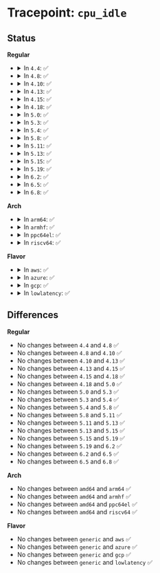 # Tracepoint: <code>cpu_idle</code>

## Status
<b>Regular</b>
<ul>
<li>
<details>
<summary>In <code>4.4</code>: ✅</summary>

Event:

```c
struct trace_event_raw_cpu {
    struct trace_entry ent;
    u32 state;
    u32 cpu_id;
    char __data[0];
};
```
Function:

```c
void trace_event_raw_event_cpu(void *__data, unsigned int state, unsigned int cpu_id);
```
</details>
</li>
<li>
<details>
<summary>In <code>4.8</code>: ✅</summary>

Event:

```c
struct trace_event_raw_cpu {
    struct trace_entry ent;
    u32 state;
    u32 cpu_id;
    char __data[0];
};
```
Function:

```c
void trace_event_raw_event_cpu(void *__data, unsigned int state, unsigned int cpu_id);
```
</details>
</li>
<li>
<details>
<summary>In <code>4.10</code>: ✅</summary>

Event:

```c
struct trace_event_raw_cpu {
    struct trace_entry ent;
    u32 state;
    u32 cpu_id;
    char __data[0];
};
```
Function:

```c
void trace_event_raw_event_cpu(void *__data, unsigned int state, unsigned int cpu_id);
```
</details>
</li>
<li>
<details>
<summary>In <code>4.13</code>: ✅</summary>

Event:

```c
struct trace_event_raw_cpu {
    struct trace_entry ent;
    u32 state;
    u32 cpu_id;
    char __data[0];
};
```
Function:

```c
void trace_event_raw_event_cpu(void *__data, unsigned int state, unsigned int cpu_id);
```
</details>
</li>
<li>
<details>
<summary>In <code>4.15</code>: ✅</summary>

Event:

```c
struct trace_event_raw_cpu {
    struct trace_entry ent;
    u32 state;
    u32 cpu_id;
    char __data[0];
};
```
Function:

```c
void trace_event_raw_event_cpu(void *__data, unsigned int state, unsigned int cpu_id);
```
</details>
</li>
<li>
<details>
<summary>In <code>4.18</code>: ✅</summary>

Event:

```c
struct trace_event_raw_cpu {
    struct trace_entry ent;
    u32 state;
    u32 cpu_id;
    char __data[0];
};
```
Function:

```c
void trace_event_raw_event_cpu(void *__data, unsigned int state, unsigned int cpu_id);
```
</details>
</li>
<li>
<details>
<summary>In <code>5.0</code>: ✅</summary>

Event:

```c
struct trace_event_raw_cpu {
    struct trace_entry ent;
    u32 state;
    u32 cpu_id;
    char __data[0];
};
```
Function:

```c
void trace_event_raw_event_cpu(void *__data, unsigned int state, unsigned int cpu_id);
```
</details>
</li>
<li>
<details>
<summary>In <code>5.3</code>: ✅</summary>

Event:

```c
struct trace_event_raw_cpu {
    struct trace_entry ent;
    u32 state;
    u32 cpu_id;
    char __data[0];
};
```
Function:

```c
void trace_event_raw_event_cpu(void *__data, unsigned int state, unsigned int cpu_id);
```
</details>
</li>
<li>
<details>
<summary>In <code>5.4</code>: ✅</summary>

Event:

```c
struct trace_event_raw_cpu {
    struct trace_entry ent;
    u32 state;
    u32 cpu_id;
    char __data[0];
};
```
Function:

```c
void trace_event_raw_event_cpu(void *__data, unsigned int state, unsigned int cpu_id);
```
</details>
</li>
<li>
<details>
<summary>In <code>5.8</code>: ✅</summary>

Event:

```c
struct trace_event_raw_cpu {
    struct trace_entry ent;
    u32 state;
    u32 cpu_id;
    char __data[0];
};
```
Function:

```c
void trace_event_raw_event_cpu(void *__data, unsigned int state, unsigned int cpu_id);
```
</details>
</li>
<li>
<details>
<summary>In <code>5.11</code>: ✅</summary>

Event:

```c
struct trace_event_raw_cpu {
    struct trace_entry ent;
    u32 state;
    u32 cpu_id;
    char __data[0];
};
```
Function:

```c
void trace_event_raw_event_cpu(void *__data, unsigned int state, unsigned int cpu_id);
```
</details>
</li>
<li>
<details>
<summary>In <code>5.13</code>: ✅</summary>

Event:

```c
struct trace_event_raw_cpu {
    struct trace_entry ent;
    u32 state;
    u32 cpu_id;
    char __data[0];
};
```
Function:

```c
void trace_event_raw_event_cpu(void *__data, unsigned int state, unsigned int cpu_id);
```
</details>
</li>
<li>
<details>
<summary>In <code>5.15</code>: ✅</summary>

Event:

```c
struct trace_event_raw_cpu {
    struct trace_entry ent;
    u32 state;
    u32 cpu_id;
    char __data[0];
};
```
Function:

```c
void trace_event_raw_event_cpu(void *__data, unsigned int state, unsigned int cpu_id);
```
</details>
</li>
<li>
<details>
<summary>In <code>5.19</code>: ✅</summary>

Event:

```c
struct trace_event_raw_cpu {
    struct trace_entry ent;
    u32 state;
    u32 cpu_id;
    char __data[0];
};
```
Function:

```c
void trace_event_raw_event_cpu(void *__data, unsigned int state, unsigned int cpu_id);
```
</details>
</li>
<li>
<details>
<summary>In <code>6.2</code>: ✅</summary>

Event:

```c
struct trace_event_raw_cpu {
    struct trace_entry ent;
    u32 state;
    u32 cpu_id;
    char __data[0];
};
```
Function:

```c
void trace_event_raw_event_cpu(void *__data, unsigned int state, unsigned int cpu_id);
```
</details>
</li>
<li>
<details>
<summary>In <code>6.5</code>: ✅</summary>

Event:

```c
struct trace_event_raw_cpu {
    struct trace_entry ent;
    u32 state;
    u32 cpu_id;
    char __data[0];
};
```
Function:

```c
void trace_event_raw_event_cpu(void *__data, unsigned int state, unsigned int cpu_id);
```
</details>
</li>
<li>
<details>
<summary>In <code>6.8</code>: ✅</summary>

Event:

```c
struct trace_event_raw_cpu {
    struct trace_entry ent;
    u32 state;
    u32 cpu_id;
    char __data[0];
};
```
Function:

```c
void trace_event_raw_event_cpu(void *__data, unsigned int state, unsigned int cpu_id);
```
</details>
</li>
</ul>
<b>Arch</b>
<ul>
<li>
<details>
<summary>In <code>arm64</code>: ✅</summary>

Event:

```c
struct trace_event_raw_cpu {
    struct trace_entry ent;
    u32 state;
    u32 cpu_id;
    char __data[0];
};
```
Function:

```c
void trace_event_raw_event_cpu(void *__data, unsigned int state, unsigned int cpu_id);
```
</details>
</li>
<li>
<details>
<summary>In <code>armhf</code>: ✅</summary>

Event:

```c
struct trace_event_raw_cpu {
    struct trace_entry ent;
    u32 state;
    u32 cpu_id;
    char __data[0];
};
```
Function:

```c
void trace_event_raw_event_cpu(void *__data, unsigned int state, unsigned int cpu_id);
```
</details>
</li>
<li>
<details>
<summary>In <code>ppc64el</code>: ✅</summary>

Event:

```c
struct trace_event_raw_cpu {
    struct trace_entry ent;
    u32 state;
    u32 cpu_id;
    char __data[0];
};
```
Function:

```c
void trace_event_raw_event_cpu(void *__data, unsigned int state, unsigned int cpu_id);
```
</details>
</li>
<li>
<details>
<summary>In <code>riscv64</code>: ✅</summary>

Event:

```c
struct trace_event_raw_cpu {
    struct trace_entry ent;
    u32 state;
    u32 cpu_id;
    char __data[0];
};
```
Function:

```c
void trace_event_raw_event_cpu(void *__data, unsigned int state, unsigned int cpu_id);
```
</details>
</li>
</ul>
<b>Flavor</b>
<ul>
<li>
<details>
<summary>In <code>aws</code>: ✅</summary>

Event:

```c
struct trace_event_raw_cpu {
    struct trace_entry ent;
    u32 state;
    u32 cpu_id;
    char __data[0];
};
```
Function:

```c
void trace_event_raw_event_cpu(void *__data, unsigned int state, unsigned int cpu_id);
```
</details>
</li>
<li>
<details>
<summary>In <code>azure</code>: ✅</summary>

Event:

```c
struct trace_event_raw_cpu {
    struct trace_entry ent;
    u32 state;
    u32 cpu_id;
    char __data[0];
};
```
Function:

```c
void trace_event_raw_event_cpu(void *__data, unsigned int state, unsigned int cpu_id);
```
</details>
</li>
<li>
<details>
<summary>In <code>gcp</code>: ✅</summary>

Event:

```c
struct trace_event_raw_cpu {
    struct trace_entry ent;
    u32 state;
    u32 cpu_id;
    char __data[0];
};
```
Function:

```c
void trace_event_raw_event_cpu(void *__data, unsigned int state, unsigned int cpu_id);
```
</details>
</li>
<li>
<details>
<summary>In <code>lowlatency</code>: ✅</summary>

Event:

```c
struct trace_event_raw_cpu {
    struct trace_entry ent;
    u32 state;
    u32 cpu_id;
    char __data[0];
};
```
Function:

```c
void trace_event_raw_event_cpu(void *__data, unsigned int state, unsigned int cpu_id);
```
</details>
</li>
</ul>

## Differences
<b>Regular</b>
<ul>
<li>
No changes between <code>4.4</code> and <code>4.8</code> ✅
</li>
<li>
No changes between <code>4.8</code> and <code>4.10</code> ✅
</li>
<li>
No changes between <code>4.10</code> and <code>4.13</code> ✅
</li>
<li>
No changes between <code>4.13</code> and <code>4.15</code> ✅
</li>
<li>
No changes between <code>4.15</code> and <code>4.18</code> ✅
</li>
<li>
No changes between <code>4.18</code> and <code>5.0</code> ✅
</li>
<li>
No changes between <code>5.0</code> and <code>5.3</code> ✅
</li>
<li>
No changes between <code>5.3</code> and <code>5.4</code> ✅
</li>
<li>
No changes between <code>5.4</code> and <code>5.8</code> ✅
</li>
<li>
No changes between <code>5.8</code> and <code>5.11</code> ✅
</li>
<li>
No changes between <code>5.11</code> and <code>5.13</code> ✅
</li>
<li>
No changes between <code>5.13</code> and <code>5.15</code> ✅
</li>
<li>
No changes between <code>5.15</code> and <code>5.19</code> ✅
</li>
<li>
No changes between <code>5.19</code> and <code>6.2</code> ✅
</li>
<li>
No changes between <code>6.2</code> and <code>6.5</code> ✅
</li>
<li>
No changes between <code>6.5</code> and <code>6.8</code> ✅
</li>
</ul>
<b>Arch</b>
<ul>
<li>
No changes between <code>amd64</code> and <code>arm64</code> ✅
</li>
<li>
No changes between <code>amd64</code> and <code>armhf</code> ✅
</li>
<li>
No changes between <code>amd64</code> and <code>ppc64el</code> ✅
</li>
<li>
No changes between <code>amd64</code> and <code>riscv64</code> ✅
</li>
</ul>
<b>Flavor</b>
<ul>
<li>
No changes between <code>generic</code> and <code>aws</code> ✅
</li>
<li>
No changes between <code>generic</code> and <code>azure</code> ✅
</li>
<li>
No changes between <code>generic</code> and <code>gcp</code> ✅
</li>
<li>
No changes between <code>generic</code> and <code>lowlatency</code> ✅
</li>
</ul>
